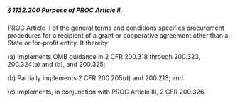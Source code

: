 ##### § 1132.200 Purpose of PROC Article II. #####

PROC Article II of the general terms and conditions specifies procurement procedures for a recipient of a grant or cooperative agreement other than a State or for-profit entity. It thereby:

(a) Implements OMB guidance in 2 CFR 200.318 through 200.323, 200.324(a) and (b), and 200.325;

(b) Partially implements 2 CFR 200.205(d) and 200.213; and

(c) Implements, in conjunction with PROC Article III, 2 CFR 200.326.